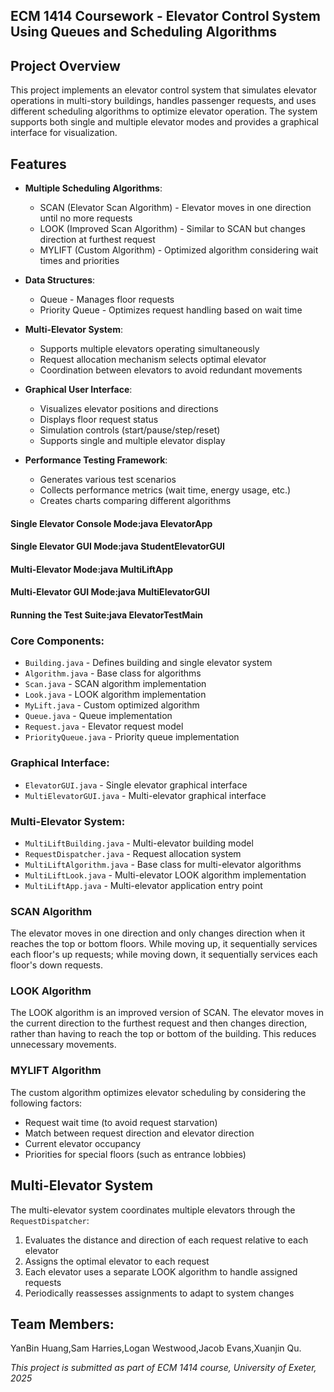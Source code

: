 ## ECM 1414 Coursework - Elevator Control System Using Queues and Scheduling Algorithms

## Project Overview

This project implements an elevator control system that simulates elevator operations in multi-story buildings, handles passenger requests, and uses different scheduling algorithms to optimize elevator operation. The system supports both single and multiple elevator modes and provides a graphical interface for visualization.

## Features

- **Multiple Scheduling Algorithms**:
  - SCAN (Elevator Scan Algorithm) - Elevator moves in one direction until no more requests
  - LOOK (Improved Scan Algorithm) - Similar to SCAN but changes direction at furthest request
  - MYLIFT (Custom Algorithm) - Optimized algorithm considering wait times and priorities

- **Data Structures**:
  - Queue - Manages floor requests
  - Priority Queue - Optimizes request handling based on wait time

- **Multi-Elevator System**:
  - Supports multiple elevators operating simultaneously
  - Request allocation mechanism selects optimal elevator
  - Coordination between elevators to avoid redundant movements

- **Graphical User Interface**:
  - Visualizes elevator positions and directions
  - Displays floor request status
  - Simulation controls (start/pause/step/reset)
  - Supports single and multiple elevator display

- **Performance Testing Framework**:
  - Generates various test scenarios
  - Collects performance metrics (wait time, energy usage, etc.)
  - Creates charts comparing different algorithms

#### Single Elevator Console Mode:java ElevatorApp

#### Single Elevator GUI Mode:java StudentElevatorGUI

#### Multi-Elevator Mode:java MultiLiftApp

#### Multi-Elevator GUI Mode:java MultiElevatorGUI

#### Running the Test Suite:java ElevatorTestMain

### Core Components:
- `Building.java` - Defines building and single elevator system
- `Algorithm.java` - Base class for algorithms
- `Scan.java` - SCAN algorithm implementation
- `Look.java` - LOOK algorithm implementation
- `MyLift.java` - Custom optimized algorithm
- `Queue.java` - Queue implementation
- `Request.java` - Elevator request model
- `PriorityQueue.java` - Priority queue implementation

### Graphical Interface:
- `ElevatorGUI.java` - Single elevator graphical interface
- `MultiElevatorGUI.java` - Multi-elevator graphical interface

### Multi-Elevator System:
- `MultiLiftBuilding.java` - Multi-elevator building model
- `RequestDispatcher.java` - Request allocation system
- `MultiLiftAlgorithm.java` - Base class for multi-elevator algorithms
- `MultiLiftLook.java` - Multi-elevator LOOK algorithm implementation
- `MultiLiftApp.java` - Multi-elevator application entry point

### SCAN Algorithm
The elevator moves in one direction and only changes direction when it reaches the top or bottom floors. While moving up, it sequentially services each floor's up requests; while moving down, it sequentially services each floor's down requests.

### LOOK Algorithm
The LOOK algorithm is an improved version of SCAN. The elevator moves in the current direction to the furthest request and then changes direction, rather than having to reach the top or bottom of the building. This reduces unnecessary movements.

### MYLIFT Algorithm
The custom algorithm optimizes elevator scheduling by considering the following factors:
- Request wait time (to avoid request starvation)
- Match between request direction and elevator direction
- Current elevator occupancy
- Priorities for special floors (such as entrance lobbies)

## Multi-Elevator System

The multi-elevator system coordinates multiple elevators through the `RequestDispatcher`:
1. Evaluates the distance and direction of each request relative to each elevator
2. Assigns the optimal elevator to each request
3. Each elevator uses a separate LOOK algorithm to handle assigned requests
4. Periodically reassesses assignments to adapt to system changes

## Team Members:
YanBin Huang,Sam Harries,Logan Westwood,Jacob Evans,Xuanjin Qu.

*This project is submitted as part of ECM 1414 course, University of Exeter, 2025*

